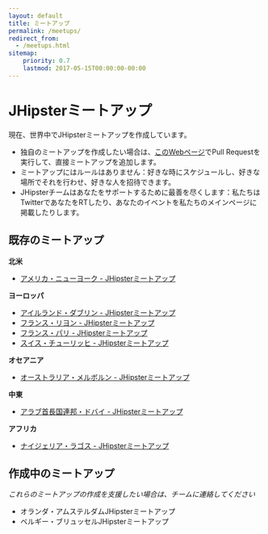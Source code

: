 ```yaml
---
layout: default
title: ミートアップ
permalink: /meetups/
redirect_from:
  - /meetups.html
sitemap:
    priority: 0.7
    lastmod: 2017-05-15T00:00:00-00:00
---
```


# <i class="fa fa-meetup "></i> JHipsterミートアップ

現在、世界中でJHipsterミートアップを作成しています。

- 独自のミートアップを作成したい場合は、[このWebページ](https://github.com/jhipster/jhipster.github.io/blob/main/pages/meetups.md)でPull Requestを実行して、直接ミートアップを追加します。
- ミートアップにはルールはありません：好きな時にスケジュールし、好きな場所でそれを行わせ、好きな人を招待できます。
- JHipsterチームはあなたをサポートするために最善を尽くします：私たちはTwitterであなたをRTしたり、あなたのイベントを私たちのメインページに掲載したりします。

## 既存のミートアップ

**北米**

- [アメリカ・ニューヨーク - JHipsterミートアップ](https://www.meetup.com/JHipster-NYC/)

**ヨーロッパ**

- [アイルランド・ダブリン - JHipsterミートアップ](https://www.meetup.com/JHipsterDublin/)
- [フランス・リヨン - JHipsterミートアップ](https://www.meetup.com/JHipster-Lyon/)
- [フランス・パリ - JHipsterミートアップ](https://www.meetup.com/JHipster-User-Group/)
- [スイス・チューリッヒ - JHipsterミートアップ](https://www.meetup.com/JHipster/)

**オセアニア**

- [オーストラリア・メルボルン - JHipsterミートアップ](https://www.meetup.com/fr-FR/jHipster-Melbourne/)

**中東**

- [アラブ首長国連邦・ドバイ - JHipsterミートアップ](https://www.meetup.com/JHipster-Dubai/)

**アフリカ**

- [ナイジェリア・ラゴス - JHipsterミートアップ](https://www.meetup.com/JHipster-Nigeria/)

## 作成中のミートアップ

*これらのミートアップの作成を支援したい場合は、チームに連絡してください*

- オランダ・アムステルダムJHipsterミートアップ
- ベルギー・ブリュッセルJHipsterミートアップ
